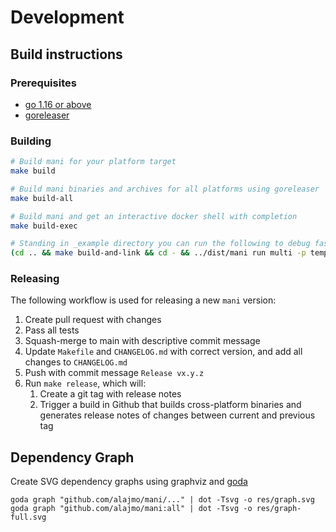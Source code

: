 # Development

## Build instructions

### Prerequisites

- [go 1.16 or above](https://golang.org/doc/install)
- [goreleaser](https://goreleaser.com/install/)

### Building

```sh
# Build mani for your platform target
make build

# Build mani binaries and archives for all platforms using goreleaser
make build-all

# Build mani and get an interactive docker shell with completion
make build-exec

# Standing in _example directory you can run the following to debug faster
(cd .. && make build-and-link && cd - && ../dist/mani run multi -p template-generator)
```

### Releasing

The following workflow is used for releasing a new `mani` version:

1. Create pull request with changes
2. Pass all tests
3. Squash-merge to main with descriptive commit message
4. Update `Makefile` and `CHANGELOG.md` with correct version, and add all changes to `CHANGELOG.md`
5. Push with commit message `Release vx.y.z`
6. Run `make release`, which will:
   1. Create a git tag with release notes
   2. Trigger a build in Github that builds cross-platform binaries and generates release notes of changes between current and previous tag

## Dependency Graph

Create SVG dependency graphs using graphviz and [goda](https://github.com/loov/goda)

```
goda graph "github.com/alajmo/mani/..." | dot -Tsvg -o res/graph.svg
goda graph "github.com/alajmo/mani:all" | dot -Tsvg -o res/graph-full.svg
```
